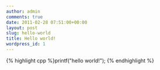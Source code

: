 ```yaml
---
author: admin
comments: true
date: 2011-02-28 07:51:00+00:00
layout: post
slug: hello-world
title: Hello world!
wordpress_id: 1
---
```



{% highlight cpp %}printf("hello world!"); {% endhighlight %}
